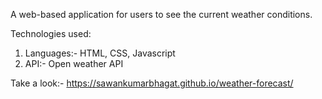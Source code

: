 A web-based application for users to see the current weather conditions.

Technologies used: 
1. Languages:- HTML, CSS, Javascript
2. API:- Open weather API 

Take a look:- https://sawankumarbhagat.github.io/weather-forecast/
